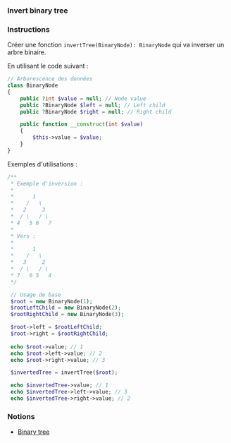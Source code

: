 ### Invert binary tree

### Instructions

Créer une fonction `invertTree(BinaryNode): BinaryNode` qui va inverser un arbre binaire.

En utilisant le code suivant : 
```php
// Arborescence des données
class BinaryNode
{
    public ?int $value = null; // Node value
    public ?BinaryNode $left = null; // Left child
    public ?BinaryNode $right = null; // Right child

    public function __construct(int $value)
    {
        $this->value = $value;
    }
}
```

Exemples d'utilisations : 

```php
/**
 * Exemple d'inversion :
 *
 *      1
 *    /   \
 *   2     3
 *  / \   / \
 * 4   5 6   7
 *
 * Vers :
 *
 *      1
 *    /   \
 *   3     2
 *  / \   / \
 * 7   6 5   4
 */

 // Usage de base
 $root = new BinaryNode(1);
 $rootLeftChild = new BinaryNode(2);
 $rootRightChild = new BinaryNode(3);

 $root->left = $rootLeftChild;
 $root->right = $rootRightChild;
 
 echo $root->value; // 1
 echo $root->left->value; // 2
 echo $root->right->value; // 3 

 $invertedTree = invertTree($root);

 echo $invertedTree->value; // 1
 echo $invertedTree->left->value; // 3
 echo $invertedTree->right->value; // 2
```

### Notions

- [Binary tree](https://en.wikipedia.org/?title=Binary_tree)